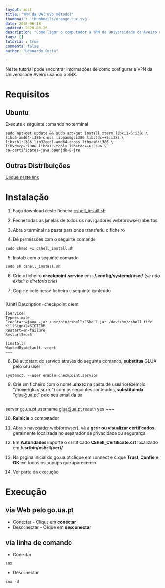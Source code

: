 ```yaml
---
layout: post
title: "VPN da UA(novo método)"
thumbnail: 'thumbnails/orange_tux.svg'
date: 2018-06-18
updated: 2020-03-26
description: "Como ligar o computador à VPN da Universidade de Aveiro usando SNX"
tags: []
tutorial : true
comments: false
author: "Leonardo Costa"
 
---
```


Neste tutorial pode encontrar informações de como configurar a VPN da Universidade Aveiro usando o SNX.

# Requisitos
## Ubuntu
Execute o seguinte comando no terminal

~~~shell
sudo apt-get update && sudo apt-get install xterm libx11-6:i386 \ 
libc6-amd64-i386-cross libpam0g:i386 libstdc++5:i386 \
libxcb1:i386 lib32gcc1-amd64-cross libxau6:i386 \
libxdmcp6:i386 libnss3-tools libstdc++6:i386 \
ca-certificates-java openjdk-8-jre
~~~

## Outras Distribuições
[Clique neste link](https://supportcenter.checkpoint.com/supportcenter/portal?eventSubmit_doGoviewsolutiondetails=&solutionid=sk119772)

# Instalação
1. Faça download deste ficheiro [cshell_install.sh](https://go.ua.pt/sslvpn/SNX/INSTALL/cshell_install.sh)

2. Feche todas as janelas de todos os navegadores web(browser) abertos

3. Abra o terminal na pasta para onde transferiu o ficheiro

4. Dê permissões com o seguinte comando
~~~ shell
sudo chmod +x cshell_install.sh
~~~

5. Instale com o seguinte comando
~~~ shell
sudo sh cshell_install.sh
~~~

6. Crie o ficheiro **checkpoint.service** em **~/.config/systemd/user/** (*se não existir o diretório crie*)

7. Copie e cole nesse ficheiro o seguinte conteúdo
    ~~~
[Unit]
    Description=checkpoint client

    [Service]
    Type=simple
    ExecStart=java -jar /usr/bin/cshell/CShell.jar /dev/shm/cshell.fifo
    KillSignal=SIGTERM
    Restart=on-failure
    RestartSec=5

    [Install]
    WantedBy=default.target
    ~~~

8. Dê autostart do servico através do seguinte comando, **substitua** GLUA pelo seu user
~~~ shell
systemctl --user enable checkpoint.service
~~~

9. Crie um ficheiro com o nome **.snxrc** na pasta de usuário(exemplo "/home/glua/.snxrc") com os seguintes conteúdos, **substituindo** "glua@ua.pt" pelo seu email da ua
    ~~~
server go.ua.pt
    username glua@ua.pt
    reauth yes
    ~~~


10. **Reinicie** o computador

11. Abra o navegador web(browser), vá a **gerir ou visualizar certificados**, geralmente localizada no separador de privacidade ou segurança

12. Em **Autoridades** importe o certificado **CShell_Certificate.crt** localizado em **/usr/bin/cshell/cert/**

13. Na página inicial do go.ua.pt clique em connect e clique **Trust**, **Confie** e **OK** em todos os popups que aparecerem

14. Ver parte da execução

# Execução
## via Web pelo go.ua.pt
* Conectar - Clique em **conectar**
* Desconectar - Clique em **desconectar**

## via linha de comando
* Conectar
~~~ shell
snx
~~~
* Desconectar
~~~ shell
snx -d
~~~
